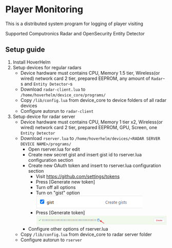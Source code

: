 # Player Monitoring
This is a distributed system program for logging of player visiting

Supported Computronics Radar and OpenSecurity Entity Detector

## Setup guide
1. Install HoverHelm
2. Setup devices for regular radars
    + Device hardware must contains CPU, Memory 1.5 tier, Wireless(or wired) network card 2 tier, prepared EEPROM, any amount of `Radar`-s and `Entity Detector`-s
    + Download `radar-client.lua` to `/home/hoverhelm/device_core/programs/`
    + Copy `/lib/config.lua` from device_core to device folders of all radar devices
    + Configure autorun to `radar-client`
3. Setup device for radar server
    + Device hardware must contains CPU, Memory 1 tier x2, Wireless(or wired) network card 2 tier, prepared EEPROM, GPU, Screen, one `Entity Detector`
    + Download `rserver.lua` to `/home/hoverhelm/devices/<RADAR SERVER DEVICE NAME>/programs/`
        * Open rserver.lua for edit
        * Create new secret gist and insert gist id to rserver.lua configuration section
        * Create new OAuth token and insert to rserver.lua configuration section
            - Visit https://github.com/settings/tokens
            - Press [Generate new token]
            - Turn off all options
            - Turn on "gist" option 
![help](https://github.com/hohserg1/OpenComputersPrograms/blob/master/player-monitoring/help1.png?raw=true)
            - Press [Generate token]
![help](https://github.com/hohserg1/OpenComputersPrograms/blob/master/player-monitoring/help2.png?raw=true)
        * Configure other options of rserver.lua
    + Copy `/lib/config.lua` from device_core to radar server folder
    + Configure autorun to `rserver`
